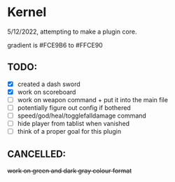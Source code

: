 # Kernel
5/12/2022, attempting to make a plugin core.

gradient is #FCE9B6 to #FFCE90

## TODO:

- [x] created a dash sword
- [x] work on scoreboard
- [ ] work on weapon command + put it into the main file
- [ ] potentially figure out config if bothered
- [ ] speed/god/heal/togglefalldamage command
- [ ] hide player from tablist when vanished
- [ ] think of a proper goal for this plugin

## CANCELLED:

~~work on green and dark gray colour format~~
